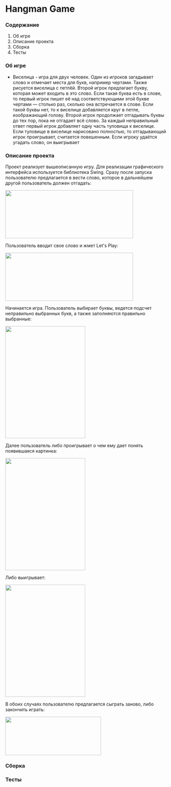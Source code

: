 # Hangman Game


### Содержание
 
1. Об игре
2. Описание проекта
3. Сборка
6. Тесты

### Об игре

* Виселица - игра для двух человек. Один из игроков загадывает слово и отмечает места для букв, например чертами. Также рисуется виселица с петлёй. Второй игрок предлагает букву, которая может входить в это слово. Если такая буква есть в слове, то первый игрок пишет её над соответствующими этой букве чертами — столько раз, сколько она встречается в слове. Если такой буквы нет, то к виселице добавляется круг в петле, изображающий голову. Второй игрок продолжает отгадывать буквы до тех пор, пока не отгадает всё слово. За каждый неправильный ответ первый игрок добавляет одну часть туловища к виселице. Если туловище в виселице нарисовано полностью, то отгадывающий игрок проигрывает, считается повешенным. Если игроку удаётся угадать слово, он выигрывает 

### Описание проекта

Проект реализует вышеописанную игру. Для реализации графического интерфейса используется библиотека Swing. Сразу после запуска пользователю предлагается в вести слово, которое в дальнейшем другой пользователь должен отгадать:


<img src="https://i.imgur.com/SjkCZRu.png" data-canonical-src="https://i.imgur.com/SjkCZRu.png" width="400" height="150" />

Пользователь вводит свое слово и жмет Let's Play:

<img src="https://i.imgur.com/B6gDlxX.png" data-canonical-src="https://i.imgur.com/B6gDlxX.png" width="400" height="150" />

Начинается игра. Пользователь выбирает буквы, ведется подсчет неправильно выбранных букв, а также заполняются правильно выбранные:

<img src="https://i.imgur.com/jmh5dw7.png" data-canonical-src="https://i.imgur.com/jmh5dw7.png" width="250" height="350" />

Далее пользователь либо проигрывает о чем ему дает понять появившаяся картинка:

<img src="https://i.imgur.com/xg5zYmv.png" data-canonical-src="https://i.imgur.com/xg5zYmv.png" width="250" height="350" />

Либо выигрывает:

<img src="https://i.imgur.com/oghxYXL.png" data-canonical-src="https://i.imgur.com/oghxYXL.png" width="250" height="350" />

В обоих случаях пользователю предлагается сыграть заново, либо закончить играть:

<img src="https://i.imgur.com/jJKtdkA.png" data-canonical-src="https://i.imgur.com/jJKtdkA.png" width="300" height="120" />


### Сборка
### Тесты

